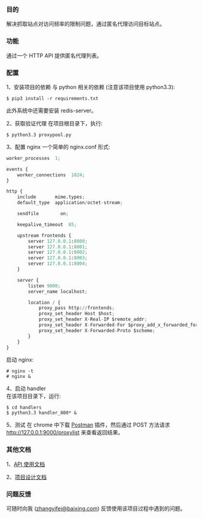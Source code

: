 ### 目的
解决抓取站点对访问频率的限制问题，通过匿名代理访问目标站点。

### 功能
通过一个 HTTP API 提供匿名代理列表。

### 配置
1、安装项目的依赖
与 python 相关的依赖 (注意该项目使用 python3.3):

```shell
$ pip3 install -r requirements.txt
```

此外系统中还需要安装 redis-server。  

2、获取验证代理
在项目根目录下，执行:

```shell
$ python3.3 proxypool.py
```

3、配置 nginx
一个简单的 nginx.conf 形式:

```python
worker_processes  1;

events {
    worker_connections  1024;
}

http {
    include       mime.types;
    default_type  application/octet-stream;

    sendfile        on;

    keepalive_timeout  65;

	upstream frontends {
	    server 127.0.0.1:8000;
		server 127.0.0.1:8001;
		server 127.0.0.1:8002;
		server 127.0.0.1:8003;
		server 127.0.0.1:8004;
	}

	server {
	    listen 9000;
		server_name localhost;

		location / {
			proxy_pass http://frontends;
			proxy_set_header Host $host;
			proxy_set_header X-Real-IP $remote_addr;
			proxy_set_header X-Forwarded-For $proxy_add_x_forwarded_for;
			proxy_set_header X-Forwarded-Proto $scheme;
		}
	}	
}
```

启动 nginx:

```shell
# nginx -t
# nginx &
```

4、启动 handler  
在该项目目录下，运行:

```shell
$ cd handlers
$ python3.3 handler_800* &
```

5、测试
在 chrome 中下载
[Postman](https://chrome.google.com/webstore/detail/postman-rest-client/fdmmgilgnpjigdojojpjoooidkmcomcm?utm_source=chrome-ntp-launcher)
插件，然后通过 POST 方法请求 http://127.0.0.1:9000/proxylist 来查看返回结果。

### 其他文档
1、[API 使用文档](/proxypool/doc/API.md)

2、[项目设计文档](/proxypool/doc/design.md)

### 问题反馈
可随时向我 (zhangyifei@baixing.com) 反馈使用该项目过程中遇到的问题。
